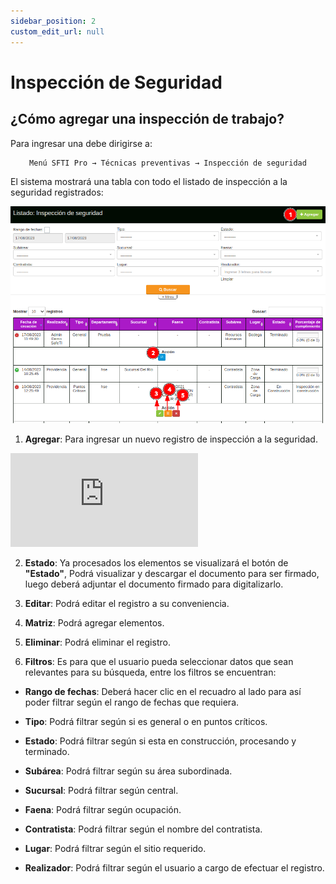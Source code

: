 ```yaml
---
sidebar_position: 2
custom_edit_url: null
---
```

# Inspección de Seguridad
## ¿Cómo agregar una inspección de trabajo?
Para ingresar una debe dirigirse a: 

<div align="center">

```bash
Menú SFTI Pro → Técnicas preventivas → Inspección de seguridad
```
</div>

El sistema mostrará una tabla con todo el listado de inspección a la seguridad registrados:

<div align="center">

![Inicio](/img/img_manual/img_tecnicas_preventivas/2023-08-17_15-09.png)

</div>

1. **Agregar**: Para ingresar un nuevo registro de inspección a la seguridad.

<div class="video-responsive">

<iframe src="https://www.youtube.com/embed/mBd0F66edJA/?rel=0" title="YouTube video player" frameborder="0" allow="accelerometer; autoplay; clipboard-write; encrypted-media; gyroscope; picture-in-picture; web-share" allowfullscreen></iframe>

</div>

2. **Estado**: Ya procesados los elementos se visualizará el botón de **"Estado"**, Podrá visualizar y descargar el documento para ser firmado, luego deberá adjuntar el documento firmado para digitalizarlo.


3. **Editar**: Podrá editar el registro a su conveniencia.

4. **Matriz**: Podrá agregar elementos.

5. **Eliminar**: Podrá eliminar el registro.

6. **Filtros**: Es para que el usuario pueda seleccionar datos que sean relevantes para su búsqueda, entre los filtros se encuentran:

* **Rango de fechas**: Deberá hacer clic en el recuadro al lado para así poder filtrar según el rango de fechas que requiera.

* **Tipo**: Podrá filtrar según si es general o en puntos críticos.

* **Estado**: Podrá filtrar según si esta en construcción, procesando y terminado.

* **Subárea**: Podrá filtrar según su área subordinada.

* **Sucursal**: Podrá filtrar según central.

* **Faena**: Podrá filtrar según ocupación.

* **Contratista**: Podrá filtrar según el nombre del contratista.

* **Lugar**: Podrá filtrar según el sitio requerido.

* **Realizador**: Podrá filtrar según el usuario a cargo de efectuar el registro.